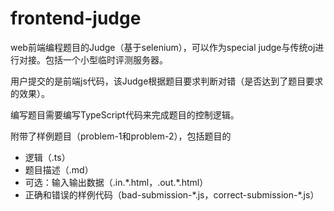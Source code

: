 # frontend-judge
web前端编程题目的Judge（基于selenium），可以作为special judge与传统oj进行对接。包括一个小型临时评测服务器。

用户提交的是前端js代码，该Judge根据题目要求判断对错（是否达到了题目要求的效果）。

编写题目需要编写TypeScript代码来完成题目的控制逻辑。

附带了样例题目（problem-1和problem-2），包括题目的
* 逻辑（.ts）
* 题目描述（.md）
* 可选：输入输出数据（.in.\*.html，.out.\*.html）
* 正确和错误的样例代码（bad-submission-\*.js，correct-submission-\*.js）
